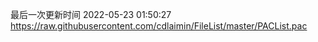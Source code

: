 最后一次更新时间 2022-05-23 01:50:27
https://raw.githubusercontent.com/cdlaimin/FileList/master/PACList.pac

